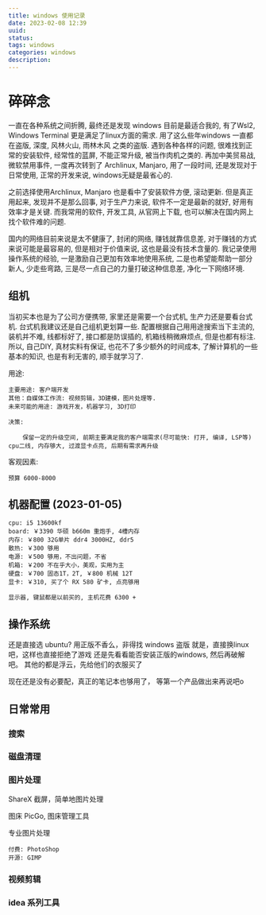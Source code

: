 ```yaml
---
title: windows 使用记录
date: 2023-02-08 12:39
uuid: 
status: 
tags: windows
categories: windows
description: 
---
```

# 碎碎念

一直在各种系统之间折腾, 最终还是发现 windows 目前是最适合我的, 有了Wsl2, Windows Terminal 更是满足了linux方面的需求. 
用了这么些年windows 一直都在盗版, 深度, 风林火山, 雨林木风 之类的盗版. 遇到各种各样的问题, 很难找到正常的安装软件, 经常性的蓝屏, 不能正常升级, 被当作肉机之类的.
再加中美贸易战, 微软禁用事件, 一度再次转到了 Archlinux, Manjaro, 用了一段时间, 还是发现对于日常使用, 正常的开发来说, windows无疑是最省心的. 

之前选择使用Archlinux, Manjaro 也是看中了安装软件方便, 滚动更新. 但是真正用起来, 发现并不是那么回事, 
对于生产力来说, 软件不一定是最新的就好, 好用有效率才是关键. 而我常用的软件, 开发工具, 从官网上下载, 也可以解决在国内网上找个软件难的问题. 

国内的网络目前来说是太不健康了, 封闭的网络, 赚钱就靠信息差, 对于赚钱的方式来说可能是最容易的, 但是相对于价值来说, 这也是最没有技术含量的. 
我记录使用操作系统的经验, 一是激励自己更加有效率地使用系统, 二是也希望能帮助一部分新人, 少走些弯路, 三是尽一点自己的力量打破这种信息差, 净化一下网络环境.

## 组机

当初买本也是为了公司方便携带, 家里还是需要一个台式机, 生产力还是要看台式机.
台式机我建议还是自己组机更划算一些.
配置根据自己用用途搜索当下主流的, 装机并不难, 线都标好了, 接口都是防误插的, 机箱线稍微麻烦点, 但是也都有标注. 
所以, 自己DIY, 真材实料有保证, 也花不了多少额外的时间成本, 了解计算机的一些基本的知识, 也是有利无害的, 顺手就学习了. 

用途:

	主要用途: 客户端开发
	其他：自媒体工作流: 视频剪辑，3D建模，图片处理等.
	未来可能的用途: 游戏开发，机器学习, 3D打印

	决策: 

		保留一定的升级空间, 前期主要满足我的客户端需求(尽可能快: 打开, 编译, LSP等) cpu二线, 内存够大, 过渡显卡点亮, 后期有需求再升级

客观因素:

	预算 6000-8000

## 机器配置 (2023-01-05)

	cpu: i5 13600kf
	board: ￥3390 华硕 b660m 重炮手, 4槽内存
	内存: ￥800 32G单片 ddr4 3000HZ, ddr5 
	散热: ￥300 够用
	电源: ￥500 够用，不出问题，不省
	机箱: ￥200 不在乎大小，美观，实用为主
	硬盘: ￥700 固态1T，2T, ￥800 机械 12T
	显卡: ￥310, 买了个 RX 580 矿卡, 点亮够用

	显示器, 键鼠都是以前买的, 主机花费 6300 + 

## 操作系统

还是直接选 ubuntu? 用正版不香么，非得找 windows 盗版
就是，直接换linux 吧，这样也直接拒绝了游戏
还是先看看能否安装正版的windows, 然后再破解吧。
其他的都是浮云，先给他们的衣服买了

现在还是没有必要配，真正的笔记本也够用了， 等第一个产品做出来再说吧o


## 日常常用

### 搜索

### 磁盘清理

### 图片处理
ShareX 
	截屏，简单地图片处理

图床
	PicGo, 图床管理工具

专业图片处理

	付费: PhotoShop
	开源: GIMP

### 视频剪辑

### idea 系列工具

### 

